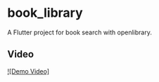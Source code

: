 # book_library

A Flutter project for book search with openlibrary.

## Video

[![Demo Video]](book_library.mp4)
